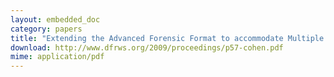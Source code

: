 ```yaml
---
layout: embedded_doc
category: papers
title: "Extending the Advanced Forensic Format to accommodate Multiple  Data Sources, Logical Evidence, Arbitrary Information and Forensic Workflow."
download: http://www.dfrws.org/2009/proceedings/p57-cohen.pdf
mime: application/pdf
---
```

